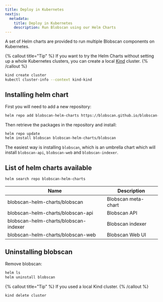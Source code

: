 ```yaml
---
title: Deploy in Kubernetes
nextjs:
  metadata:
    title: Deploy in Kubernetes
    description: Run Blobscan using our Helm Charts
---
```


A set of Helm charts are provided to run multiple Blobscan components on Kubernetes.

{% callout title="Tip" %}
If you want to try the Helm Charts without setting up a whole Kubernetes clusters, you can create a local [Kind](https://kind.sigs.k8s.io/) cluster.
{% /callout %}

```bash
kind create cluster
kubectl cluster-info --context kind-kind
```

## Installing helm chart

First you will need to add a new repository:

```bash
helm repo add blobscan-helm-charts https://blobscan.github.io/blobscan-helm-charts
```

Then retrieve the packages in the repository and install:

```bash
helm repo update
helm install blobscan blobscan-helm-charts/blobscan
```

The easiest way is installing `blobscan`, which is an umbrella chart which will install `blobscan-api`, `blobscan-web` and `blobscan-indexer`.

## List of helm charts available

```bash
helm search repo blobscan-helm-charts
```

| Name                                  | Description         |
| ------------------------------------- | ------------------- |
| blobscan-helm-charts/blobscan         | Blobscan meta-chart |
| blobscan-helm-charts/blobscan-api     | Blobscan API        |
| blobscan-helm-charts/blobscan-indexer | Blobscan indexer    |
| blobscan-helm-charts/blobscan-web     | Blobscan Web UI     |

## Uninstalling blobscan

Remove blobscan:

```bash
helm ls
helm uninstall blobscan
```

{% callout title="Tip" %}
If you used a local Kind cluster.
{% /callout %}

```bash
kind delete cluster
```
